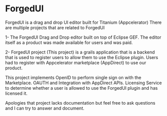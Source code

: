 # ForgedUI
ForgedUI is a drag and drop UI editor built for Titanium (Appcelerator)
There are multiple projects that are related to ForgedUI 

1- The ForgedUI Drag and Drop editor built on top of Eclipse GEF.  The editor itself as a product was made available for users and was paid. 

2- ForgedUI project (This project) is a grails application that is a backend that is used to register users to allow them to use the Eclipse plugin. 
Users had to register with Appcelerator marketplace (AppDirect) to use our product. 

This project implements OpenID to perform single sign on with the Marketplace. 
OAUTH and Integration with AppDirect APIs.
Licensing Service to determine whether a user is allowed to use the ForgedUI plugin and has licensed it. 

Apologies that project lacks documentation but feel free to ask questions and I can try to answer and document.



